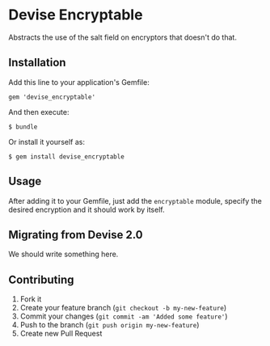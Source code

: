 # Devise Encryptable

Abstracts the use of the salt field on encryptors that doesn't do that.

## Installation

Add this line to your application's Gemfile:

    gem 'devise_encryptable'

And then execute:

    $ bundle

Or install it yourself as:

    $ gem install devise_encryptable

## Usage

After adding it to your Gemfile, just add the `encryptable` module, specify the desired encryption and it should work by itself.

## Migrating from Devise 2.0

We should write something here.

## Contributing

1. Fork it
2. Create your feature branch (`git checkout -b my-new-feature`)
3. Commit your changes (`git commit -am 'Added some feature'`)
4. Push to the branch (`git push origin my-new-feature`)
5. Create new Pull Request
